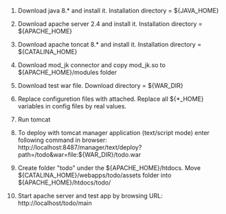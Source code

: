 1. Download java 8.* and install it. Installation directory = ${JAVA_HOME}
2. Download apache server 2.4 and install it. Installation directory = ${APACHE_HOME}
3. Download apache toncat 8.* and install it. Installation directory = ${CATALINA_HOME}
4. Download mod_jk connector and copy mod_jk.so to ${APACHE_HOME}/modules folder
5. Download test war file. Download directory = ${WAR_DIR}
6. Replace configuretion files with attached. Replace all ${*_HOME} variables in config files by real values.
7. Run tomcat
8. To deploy with tomcat manager application (text/script mode) enter following command in browser:
	http://localhost:8487/manager/text/deploy?path=/todo&war=file:${WAR_DIR}/todo.war

9. Create folder "todo" under the ${APACHE_HOME}/htdocs.
	Move ${CATALINA_HOME}/webapps/todo/assets  folder into ${APACHE_HOME}/htdocs/todo/

10. Start apache server and test app by browsing URL:
	http://localhost/todo/main